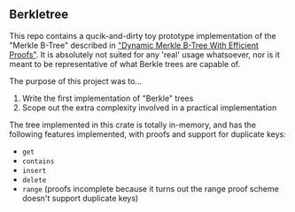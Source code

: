 ## Berkletree

This repo contains a qucik-and-dirty toy prototype implementation of the "Merkle B-Tree" described in ["Dynamic Merkle B-Tree With Efficient Proofs"](https://arxiv.org/pdf/2006.01994.pdf). It is absolutely not suited for any 'real' usage whatsoever, nor is it meant to be representative of what Berkle trees are capable of.

The purpose of this project was to...
1. Write the first implementation of "Berkle" trees
2. Scope out the extra complexity involved in a practical implementation

The tree implemented in this crate is totally in-memory, and has the following features implemented, with proofs and support for duplicate keys:
- `get`
- `contains`
- `insert`
- `delete`
- `range` (proofs incomplete because it turns out the range proof scheme doesn't support duplicate keys)
